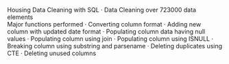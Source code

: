 Housing Data Cleaning with SQL
· Data Cleaning over 723000 data elements  
Major functions performed 
· Converting column format 
· Adding new column with updated date format 
· Populating column data having null values 
· Populating column using join 
· Populating column using ISNULL 
· Breaking column using substring and parsename 
· Deleting duplicates using CTE 
· Deleting unused columns 
